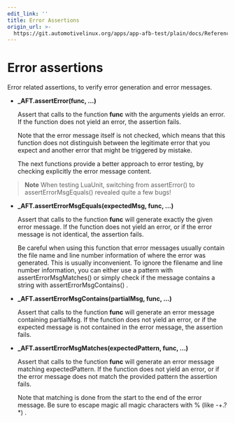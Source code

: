 ```yaml
---
edit_link: ''
title: Error Assertions
origin_url: >-
  https://git.automotivelinux.org/apps/app-afb-test/plain/docs/Reference/LuaUnitAssertionFunctions/4_ErrorAssertions.md?h=flounder
---
```


<!-- WARNING: This file is generated by fetch_docs.js using /home/boron/Documents/AGL/docs-webtemplate/site/_data/tocs/apis_services/flounder/flounder-app-afb-test-developer-guides-api-services-book.yml -->

# Error assertions

Error related assertions, to verify error generation and error messages.

* **_AFT.assertError(func, ...)**

    Assert that calls to the function **func** with the arguments yields an error. If the function does
    not yield an error, the assertion fails.

    Note that the error message itself is not checked, which means that this function does not
    distinguish between the legitimate error that you expect and another error that might be
    triggered by mistake.

    The next functions provide a better approach to error testing, by checking explicitly the error
    message content.

>**Note**
>When testing LuaUnit, switching from assertError() to assertErrorMsgEquals() revealed quite a few bugs!

* **_AFT.assertErrorMsgEquals(expectedMsg, func, ...)**

    Assert that calls to the function **func** will generate exactly the given error message. If the
    function does not yield an error, or if the error message is not identical, the assertion fails.

    Be careful when using this function that error messages usually contain the file name and line
    number information of where the error was generated. This is usually inconvenient. To ignore the
    filename and line number information, you can either use a pattern with assertErrorMsgMatches()
    or simply check if the message contains a string with assertErrorMsgContains() .

* **_AFT.assertErrorMsgContains(partialMsg, func, ...)**

    Assert that calls to the function **func** will generate an error message containing partialMsg.
    If the function does not yield an error, or if the expected message is not contained in the
    error message, the assertion fails.

* **_AFT.assertErrorMsgMatches(expectedPattern, func, ...)**

    Assert that calls to the function **func** will generate an error message matching expectedPattern.
    If the function does not yield an error, or if the error message does not match the provided
    pattern the assertion fails.

    Note that matching is done from the start to the end of the error message. Be sure to escape
    magic all magic characters with % (like -+.?\*) .